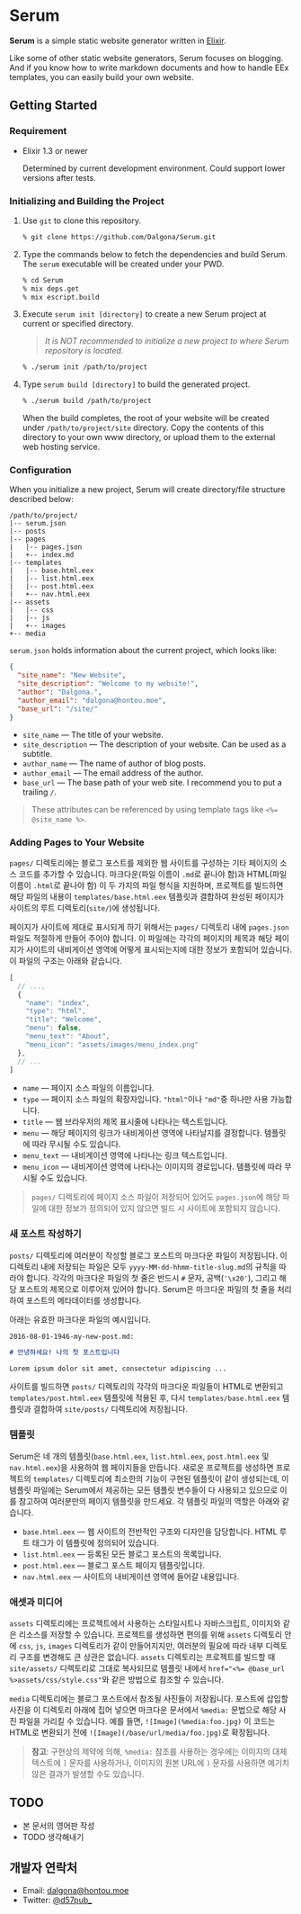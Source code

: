 # Serum

**Serum** is a simple static website generator written in [Elixir](http://elixir-lang.org).

Like some of other static website generators, Serum focuses on blogging. And if you know how to write markdown documents and how to handle EEx templates, you can easily build your own website.

## Getting Started

### Requirement

* Elixir 1.3 or newer

    Determined by current development environment. Could support lower versions after tests.

### Initializing and Building the Project

1. Use `git` to clone this repository.

    ```sh
    % git clone https://github.com/Dalgona/Serum.git
    ```

2. Type the commands below to fetch the dependencies and build Serum. The `serum` executable will be created under your PWD.

    ```sh
    % cd Serum
    % mix deps.get
    % mix escript.build
    ```

3. Execute `serum init [directory]` to create a new Serum project at current or specified directory.

    > *It is NOT recommended to initialize a new project to where Serum repository is located.*

    ```sh
    % ./serum init /path/to/project
    ```

4. Type `serum build [directory]` to build the generated project.

    ```sh
    % ./serum build /path/to/project
    ```

    When the build completes, the root of your website will be created under `/path/to/project/site` directory. Copy the contents of this directory to your own www directory, or upload them to the external web hosting service.

### Configuration

When you initialize a new project, Serum will create directory/file structure described below:

```text
/path/to/project/
|-- serum.json
|-- posts
|-- pages
|   |-- pages.json
|   +-- index.md
|-- templates
|   |-- base.html.eex
|   |-- list.html.eex
|   |-- post.html.eex
|   +-- nav.html.eex
|-- assets
|   |-- css
|   |-- js
|   +-- images
+-- media
```

`serum.json` holds information about the current project, which looks like:

```json
{
  "site_name": "New Website",
  "site_description": "Welcome to my website!",
  "author": "Dalgona.",
  "author_email": "dalgona@hontou.moe",
  "base_url": "/site/"
}
```

* `site_name` &mdash; The title of your website.
* `site_description` &mdash; The description of your website. Can be used as a subtitle.
* `author_name` &mdash; The name of author of blog posts.
* `author_email` &mdash; The email address of the author.
* `base_url` &mdash; The base path of your web site. I recommend you to put a trailing `/`.

> These attributes can be referenced by using template tags like `<%= @site_name %>`.

### Adding Pages to Your Website

`pages/` 디렉토리에는 블로그 포스트를 제외한 웹 사이트를 구성하는 기타 페이지의 소스 코드를 추가할 수 있습니다. 마크다운(파일 이름이 `.md`로 끝나야 함)과 HTML(파일 이름이 `.html`로 끝나야 함) 이 두 가지의 파일 형식을 지원하며, 프로젝트를 빌드하면 해당 파일의 내용이 `templates/base.html.eex` 템플릿과 결합하여 완성된 페이지가 사이트의 루트 디렉토리(`site/`)에 생성됩니다.

페이지가 사이트에 제대로 표시되게 하기 위해서는 `pages/` 디렉토리 내에 `pages.json` 파일도 적절하게 만들어 주어야 합니다. 이 파일에는 각각의 페이지의 제목과 해당 페이지가 사이트의 내비게이션 영역에 어떻게 표시되는지에 대한 정보가 포함되어 있습니다. 이 파일의 구조는 아래와 같습니다.

```js
[
  // ...,
  {
    "name": "index",
    "type": "html",
    "title": "Welcome",
    "menu": false,
    "menu_text": "About",
    "menu_icon": "assets/images/menu_index.png"
  },
  // ...
]
```

* `name` &mdash; 페이지 소스 파일의 이름입니다.
* `type` &mdash; 페이지 소스 파일의 확장자입니다. `"html"`이나 `"md"`중 하나만 사용 가능합니다.
* `title` &mdash; 웹 브라우저의 제목 표시줄에 나타나는 텍스트입니다.
* `menu` &mdash; 해당 페이지의 링크가 내비게이션 영역에 나타날지를 결정합니다. 템플릿에 따라 무시될 수도 있습니다.
* `menu_text` &mdash; 내비게이션 영역에 나타나는 링크 텍스트입니다.
* `menu_icon` &mdash; 내비게이션 영역에 나타나는 이미지의 경로입니다. 템플릿에 따라 무시될 수도 있습니다.

> `pages/` 디렉토리에 페이지 소스 파일이 저장되어 있어도 `pages.json`에 해당 파일에 대한 정보가 정의되어 있지 않으면 빌드 시 사이트에 포함되지 않습니다.

### 새 포스트 작성하기

`posts/` 디렉토리에 여러분이 작성할 블로그 포스트의 마크다운 파일이 저장됩니다. 이 디렉토리 내에 저장되는 파일은 모두 `yyyy-MM-dd-hhmm-title-slug.md`의 규칙을 따라야 합니다. 각각의 마크다운 파일의 첫 줄은 반드시 `#` 문자, 공백(`'\x20'`), 그리고 해당 포스트의 제목으로 이루어져 있어야 합니다. Serum은 마크다운 파일의 첫 줄을 처리하여 포스트의 메타데이터를 생성합니다.

아래는 유효한 마크다운 파일의 예시입니다.

`2016-08-01-1946-my-new-post.md:`

```markdown
# 안녕하세요! 나의 첫 포스트입니다

Lorem ipsum dolor sit amet, consectetur adipiscing ...
```

사이트를 빌드하면 `posts/` 디렉토리의 각각의 마크다운 파일들이 HTML로 변환되고 `templates/post.html.eex` 템플릿에 적용된 후, 다시 `templates/base.html.eex` 템플릿과 결합하여 `site/posts/` 디렉토리에 저장됩니다.

### 템플릿

Serum은 네 개의 템플릿(`base.html.eex`, `list.html.eex`, `post.html.eex` 및 `nav.html.eex`)을 사용하여 웹 페이지들을 만듭니다. 새로운 프로젝트를 생성하면 프로젝트의 `templates/` 디렉토리에 최소한의 기능이 구현된 템플릿이 같이 생성되는데, 이 템플릿 파일에는 Serum에서 제공하는 모든 템플릿 변수들이 다 사용되고 있으므로 이를 참고하여 여러분만의 페이지 템플릿을 만드세요. 각 템플릿 파일의 역할은 아래와 같습니다.

* `base.html.eex` &mdash; 웹 사이트의 전반적인 구조와 디자인을 담당합니다. HTML 루트 태그가 이 템플릿에 정의되어 있습니다.
* `list.html.eex` &mdash; 등록된 모든 블로그 포스트의 목록입니다.
* `post.html.eex` &mdash; 블로그 포스트 페이지 템플릿입니다.
* `nav.html.eex` &mdash; 사이트의 내비게이션 영역에 들어갈 내용입니다.

### 애셋과 미디어

`assets` 디렉토리에는 프로젝트에서 사용하는 스타일시트나 자바스크립트, 이미지와 같은 리소스를 저장할 수 있습니다. 프로젝트를 생성하면 편의를 위해 `assets` 디렉토리 안에 `css`, `js`, `images` 디렉토리가 같이 만들어지지만, 여러분의 필요에 따라 내부 디렉토리 구조를 변경해도 큰 상관은 없습니다. `assets` 디렉토리는 프로젝트를 빌드할 때 `site/assets/` 디렉토리로 그대로 복사되므로 템플릿 내에서 `href="<%= @base_url %>assets/css/style.css"`와 같은 방법으로 참조할 수 있습니다.

`media` 디렉토리에는 블로그 포스트에서 참조될 사진들이 저장됩니다. 포스트에 삽입할 사진을 이 디렉토리 아래에 집어 넣으면 마크다운 문서에서 `%media:` 문법으로 해당 사진 파일을 가리킬 수 있습니다. 예를 들면, `![Image](%media:foo.jpg)` 이 코드는 HTML로 변환되기 전에 `![Image](/base/url/media/foo.jpg)`로 확장됩니다.

> **참고**: 구현상의 제약에 의해, `%media:` 참조를 사용하는 경우에는 이미지의 대체 텍스트에 `]` 문자를 사용하거나, 이미지의 원본 URL에 `)` 문자를 사용하면 예기치 않은 결과가 발생할 수도 있습니다.

## TODO

* 본 문서의 영어판 작성
* TODO 생각해내기

## 개발자 연락처

* Email: <dalgona@hontou.moe>
* Twitter: [@d57pub_](https://twitter.com/d57pub_)
